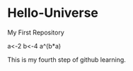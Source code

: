 # Hello-Universe
My First Repository



a<-2
b<-4
a^(b*a)


This is my fourth step of github learning.

